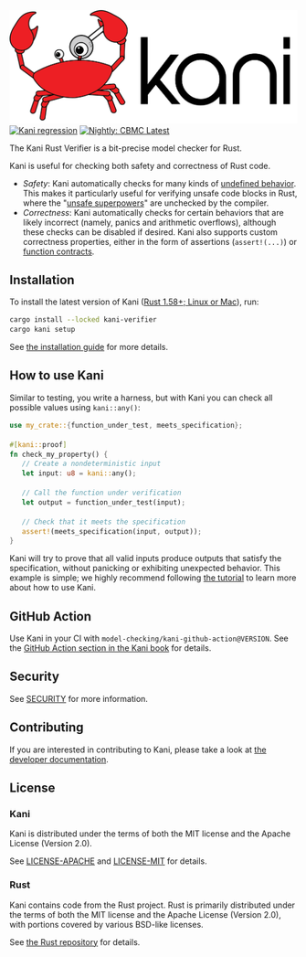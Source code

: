 ![](./kani-logo.png)
[![Kani regression](https://github.com/model-checking/kani/actions/workflows/kani.yml/badge.svg)](https://github.com/model-checking/kani/actions/workflows/kani.yml)
[![Nightly: CBMC Latest](https://github.com/model-checking/kani/actions/workflows/cbmc-latest.yml/badge.svg)](https://github.com/model-checking/kani/actions/workflows/cbmc-latest.yml)

The Kani Rust Verifier is a bit-precise model checker for Rust.

Kani is useful for checking both safety and correctness of Rust code.
- *Safety*: Kani automatically checks for many kinds of [undefined behavior](https://model-checking.github.io/kani/undefined-behaviour.html).
This makes it particularly useful for verifying unsafe code blocks in Rust, where the "[unsafe superpowers](https://doc.rust-lang.org/stable/book/ch19-01-unsafe-rust.html#unsafe-superpowers)" are unchecked by the compiler.
- *Correctness*: Kani automatically checks for certain behaviors that are likely incorrect (namely, panics and arithmetic overflows), although these checks can be disabled if desired. Kani also supports custom correctness properties, either in the form of assertions (`assert!(...)`) or [function contracts](https://model-checking.github.io/kani/reference/experimental/contracts.html).

## Installation

To install the latest version of Kani ([Rust 1.58+; Linux or Mac](https://model-checking.github.io/kani/install-guide.html)), run:

```bash
cargo install --locked kani-verifier
cargo kani setup
```

See [the installation guide](https://model-checking.github.io/kani/install-guide.html) for more details.

## How to use Kani

Similar to testing, you write a harness, but with Kani you can check all possible values using `kani::any()`:

```rust
use my_crate::{function_under_test, meets_specification};

#[kani::proof]
fn check_my_property() {
   // Create a nondeterministic input
   let input: u8 = kani::any();

   // Call the function under verification
   let output = function_under_test(input);

   // Check that it meets the specification
   assert!(meets_specification(input, output));
}
```

Kani will try to prove that all valid inputs produce outputs that satisfy the specification, without panicking or exhibiting unexpected behavior.
This example is simple; we highly recommend following [the tutorial](https://model-checking.github.io/kani/kani-tutorial.html) to learn more about how to use Kani.

## GitHub Action

Use Kani in your CI with `model-checking/kani-github-action@VERSION`. See the
[GitHub Action section in the Kani
book](https://model-checking.github.io/kani/install-github-ci.html)
for details.

## Security
See [SECURITY](https://github.com/model-checking/kani/security/policy) for more information.

## Contributing
If you are interested in contributing to Kani, please take a look at [the developer documentation](https://model-checking.github.io/kani/dev-documentation.html).

## License
### Kani
Kani is distributed under the terms of both the MIT license and the Apache License (Version 2.0).

See [LICENSE-APACHE](LICENSE-APACHE) and [LICENSE-MIT](LICENSE-MIT) for details.

### Rust
Kani contains code from the Rust project.
Rust is primarily distributed under the terms of both the MIT license and the Apache License (Version 2.0), with portions covered by various BSD-like licenses.

See [the Rust repository](https://github.com/rust-lang/rust) for details.
